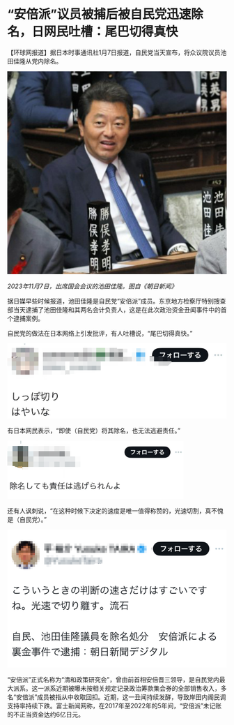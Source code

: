 # “安倍派”议员被捕后被自民党迅速除名，日网民吐槽：尾巴切得真快

【环球网报道】据日本时事通讯社1月7日报道，自民党当天宣布，将众议院议员池田佳隆从党内除名。

![795ddd419179048b8e1a6b7adc3b2751.jpg](https://raw.githubusercontent.com/qqhsx/qqnews_image/main/2024/01/07/“安倍派”议员被捕后被自民党迅速除名，日网民吐槽：尾巴切得真快/795ddd419179048b8e1a6b7adc3b2751.jpg)

 _2023年11月7日，出席国会会议的池田佳隆。图自《朝日新闻》_

据日媒早些时候报道，池田佳隆是自民党“安倍派”成员。东京地方检察厅特别搜查部当天逮捕了池田佳隆和其两名会计负责人，这是在此次政治资金丑闻事件中的首个逮捕案例。

自民党的做法在日本网络上引发批评，有人吐槽说，“尾巴切得真快。”

![94232bdcc196b6eb49dae306d9fd61fc.jpg](https://raw.githubusercontent.com/qqhsx/qqnews_image/main/2024/01/07/“安倍派”议员被捕后被自民党迅速除名，日网民吐槽：尾巴切得真快/94232bdcc196b6eb49dae306d9fd61fc.jpg)

有日本网民表示，“即使（自民党）将其除名，也无法逃避责任。”

![90bde95e2d300ca41dbc07529e0355f4.jpg](https://raw.githubusercontent.com/qqhsx/qqnews_image/main/2024/01/07/“安倍派”议员被捕后被自民党迅速除名，日网民吐槽：尾巴切得真快/90bde95e2d300ca41dbc07529e0355f4.jpg)

还有人讽刺说，“在这种时候下决定的速度是唯一值得称赞的，光速切割，真不愧是（自民党）。”

![3fab392b676024b29d451d3338144619.jpg](https://raw.githubusercontent.com/qqhsx/qqnews_image/main/2024/01/07/“安倍派”议员被捕后被自民党迅速除名，日网民吐槽：尾巴切得真快/3fab392b676024b29d451d3338144619.jpg)

“安倍派”正式名称为“清和政策研究会”，曾由前首相安倍晋三领导，是自民党内最大派系。这一派系近期被曝未按相关规定记录政治筹款集会券的全部销售收入，多名“安倍派”成员被指从中收取回扣。近期，这一丑闻持续发酵，导致岸田内阁民调支持率持续下跌。富士新闻网称，在2017年至2022年的5年间，“安倍派”未记账的不正当资金达约6亿日元。

